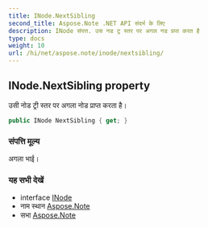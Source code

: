 ```yaml
---
title: INode.NextSibling
second_title: Aspose.Note .NET API संदर्भ के लिए
description: INode संपत्त. उस नड ट्र स्तर पर अगल नड प्रप्त करत है
type: docs
weight: 10
url: /hi/net/aspose.note/inode/nextsibling/
---
```

## INode.NextSibling property

उसी नोड ट्री स्तर पर अगला नोड प्राप्त करता है।

```csharp
public INode NextSibling { get; }
```

### संपत्ति मूल्य

अगला भाई।

### यह सभी देखें

* interface [INode](../)
* नाम स्थान [Aspose.Note](../../inode/)
* सभा [Aspose.Note](../../../)


